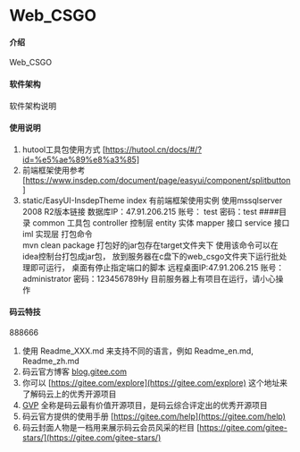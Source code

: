 # Web_CSGO

#### 介绍
Web_CSGO

#### 软件架构
软件架构说明


#### 使用说明

1.  hutool工具包使用方式 [https://hutool.cn/docs/#/?id=%e5%ae%89%e8%a3%85]
2.  前端框架使用参考  [https://www.insdep.com/document/page/easyui/component/splitbutton] 
3.  static/EasyUI-InsdepTheme index 有前端框架使用实例
使用mssqlserver 2008 R2版本链接
数据库IP：47.91.206.215
账号： test
密码：test
####目录
common 工具包
controller 控制层
entity     实体
mapper     接口
service    接口
    iml    实现层
打包命令  
    mvn clean package 
打包好的jar包存在target文件夹下
使用该命令可以在idea控制台打包成jar包，
放到服务器在c盘下的web_csgo文件夹下运行批处理即可运行，
桌面有停止指定端口的脚本
远程桌面IP:47.91.206.215
账号：administrator
密码：123456789Hy
目前服务器上有项目在运行，请小心操作
#### 码云特技
888666
1.  使用 Readme\_XXX.md 来支持不同的语言，例如 Readme\_en.md, Readme\_zh.md
2.  码云官方博客 [blog.gitee.com](https://blog.gitee.com)
3.  你可以 [https://gitee.com/explore](https://gitee.com/explore) 这个地址来了解码云上的优秀开源项目
4.  [GVP](https://gitee.com/gvp) 全称是码云最有价值开源项目，是码云综合评定出的优秀开源项目
5.  码云官方提供的使用手册 [https://gitee.com/help](https://gitee.com/help)
6.  码云封面人物是一档用来展示码云会员风采的栏目 [https://gitee.com/gitee-stars/](https://gitee.com/gitee-stars/)


